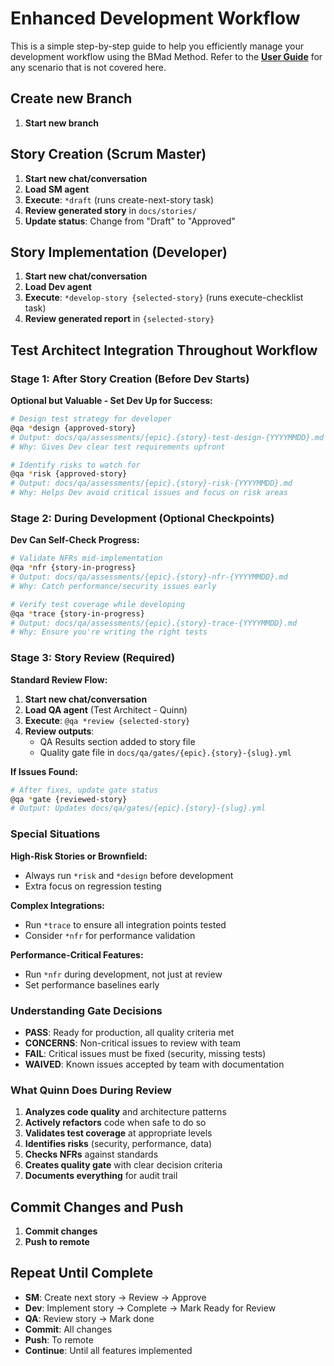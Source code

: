 # Enhanced Development Workflow

This is a simple step-by-step guide to help you efficiently manage your development workflow using the BMad Method. Refer to the **[<ins>User Guide</ins>](user-guide.md)** for any scenario that is not covered here.

## Create new Branch

1. **Start new branch**

## Story Creation (Scrum Master)

1. **Start new chat/conversation**
2. **Load SM agent**
3. **Execute**: `*draft` (runs create-next-story task)
4. **Review generated story** in `docs/stories/`
5. **Update status**: Change from "Draft" to "Approved"

## Story Implementation (Developer)

1. **Start new chat/conversation**
2. **Load Dev agent**
3. **Execute**: `*develop-story {selected-story}` (runs execute-checklist task)
4. **Review generated report** in `{selected-story}`

## Test Architect Integration Throughout Workflow

### Stage 1: After Story Creation (Before Dev Starts)

**Optional but Valuable - Set Dev Up for Success:**

```bash
# Design test strategy for developer
@qa *design {approved-story}
# Output: docs/qa/assessments/{epic}.{story}-test-design-{YYYYMMDD}.md
# Why: Gives Dev clear test requirements upfront

# Identify risks to watch for
@qa *risk {approved-story}
# Output: docs/qa/assessments/{epic}.{story}-risk-{YYYYMMDD}.md
# Why: Helps Dev avoid critical issues and focus on risk areas
```

### Stage 2: During Development (Optional Checkpoints)

**Dev Can Self-Check Progress:**

```bash
# Validate NFRs mid-implementation
@qa *nfr {story-in-progress}
# Output: docs/qa/assessments/{epic}.{story}-nfr-{YYYYMMDD}.md
# Why: Catch performance/security issues early

# Verify test coverage while developing
@qa *trace {story-in-progress}
# Output: docs/qa/assessments/{epic}.{story}-trace-{YYYYMMDD}.md
# Why: Ensure you're writing the right tests
```

### Stage 3: Story Review (Required)

**Standard Review Flow:**

1. **Start new chat/conversation**
2. **Load QA agent** (Test Architect - Quinn)
3. **Execute**: `@qa *review {selected-story}`
4. **Review outputs**:
   - QA Results section added to story file
   - Quality gate file in `docs/qa/gates/{epic}.{story}-{slug}.yml`

**If Issues Found:**

```bash
# After fixes, update gate status
@qa *gate {reviewed-story}
# Output: Updates docs/qa/gates/{epic}.{story}-{slug}.yml
```

### Special Situations

**High-Risk Stories or Brownfield:**

- Always run `*risk` and `*design` before development
- Extra focus on regression testing

**Complex Integrations:**

- Run `*trace` to ensure all integration points tested
- Consider `*nfr` for performance validation

**Performance-Critical Features:**

- Run `*nfr` during development, not just at review
- Set performance baselines early

### Understanding Gate Decisions

- **PASS**: Ready for production, all quality criteria met
- **CONCERNS**: Non-critical issues to review with team
- **FAIL**: Critical issues must be fixed (security, missing tests)
- **WAIVED**: Known issues accepted by team with documentation

### What Quinn Does During Review

1. **Analyzes code quality** and architecture patterns
2. **Actively refactors** code when safe to do so
3. **Validates test coverage** at appropriate levels
4. **Identifies risks** (security, performance, data)
5. **Checks NFRs** against standards
6. **Creates quality gate** with clear decision criteria
7. **Documents everything** for audit trail

## Commit Changes and Push

1. **Commit changes**
2. **Push to remote**

## Repeat Until Complete

- **SM**: Create next story → Review → Approve
- **Dev**: Implement story → Complete → Mark Ready for Review
- **QA**: Review story → Mark done
- **Commit**: All changes
- **Push**: To remote
- **Continue**: Until all features implemented

